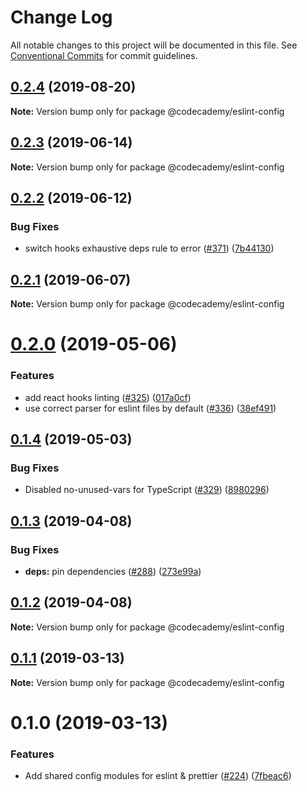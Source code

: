 # Change Log

All notable changes to this project will be documented in this file.
See [Conventional Commits](https://conventionalcommits.org) for commit guidelines.

## [0.2.4](http://github.com/codecademy-engineering/client-modules/packages/eslint-config/compare/@codecademy/eslint-config@0.2.3...@codecademy/eslint-config@0.2.4) (2019-08-20)

**Note:** Version bump only for package @codecademy/eslint-config





## [0.2.3](http://github.com/codecademy-engineering/client-modules/packages/eslint-config/compare/@codecademy/eslint-config@0.2.2...@codecademy/eslint-config@0.2.3) (2019-06-14)

**Note:** Version bump only for package @codecademy/eslint-config





## [0.2.2](http://github.com/codecademy-engineering/client-modules/packages/eslint-config/compare/@codecademy/eslint-config@0.2.1...@codecademy/eslint-config@0.2.2) (2019-06-12)


### Bug Fixes

* switch hooks exhaustive deps rule to error ([#371](http://github.com/codecademy-engineering/client-modules/packages/eslint-config/issues/371)) ([7b44130](http://github.com/codecademy-engineering/client-modules/packages/eslint-config/commit/7b44130))





## [0.2.1](http://github.com/codecademy-engineering/client-modules/packages/eslint-config/compare/@codecademy/eslint-config@0.2.0...@codecademy/eslint-config@0.2.1) (2019-06-07)

**Note:** Version bump only for package @codecademy/eslint-config





# [0.2.0](http://github.com/codecademy-engineering/client-modules/packages/eslint-config/compare/@codecademy/eslint-config@0.1.4...@codecademy/eslint-config@0.2.0) (2019-05-06)


### Features

* add react hooks linting ([#325](http://github.com/codecademy-engineering/client-modules/packages/eslint-config/issues/325)) ([017a0cf](http://github.com/codecademy-engineering/client-modules/packages/eslint-config/commit/017a0cf))
* use correct parser for eslint files by default ([#336](http://github.com/codecademy-engineering/client-modules/packages/eslint-config/issues/336)) ([38ef491](http://github.com/codecademy-engineering/client-modules/packages/eslint-config/commit/38ef491))





## [0.1.4](http://github.com/codecademy-engineering/client-modules/packages/eslint-config/compare/@codecademy/eslint-config@0.1.3...@codecademy/eslint-config@0.1.4) (2019-05-03)


### Bug Fixes

* Disabled no-unused-vars for TypeScript ([#329](http://github.com/codecademy-engineering/client-modules/packages/eslint-config/issues/329)) ([8980296](http://github.com/codecademy-engineering/client-modules/packages/eslint-config/commit/8980296))





## [0.1.3](http://github.com/codecademy-engineering/client-modules/packages/eslint-config/compare/@codecademy/eslint-config@0.1.2...@codecademy/eslint-config@0.1.3) (2019-04-08)


### Bug Fixes

* **deps:** pin dependencies ([#288](http://github.com/codecademy-engineering/client-modules/packages/eslint-config/issues/288)) ([273e99a](http://github.com/codecademy-engineering/client-modules/packages/eslint-config/commit/273e99a))





## [0.1.2](http://github.com/codecademy-engineering/client-modules/packages/eslint-config/compare/@codecademy/eslint-config@0.1.1...@codecademy/eslint-config@0.1.2) (2019-04-08)

**Note:** Version bump only for package @codecademy/eslint-config





## [0.1.1](http://github.com/codecademy-engineering/client-modules/packages/eslint-config/compare/@codecademy/eslint-config@0.1.0...@codecademy/eslint-config@0.1.1) (2019-03-13)

**Note:** Version bump only for package @codecademy/eslint-config





# 0.1.0 (2019-03-13)


### Features

* Add shared config modules for eslint & prettier ([#224](http://github.com/codecademy-engineering/client-modules/packages/eslint-config/issues/224)) ([7fbeac6](http://github.com/codecademy-engineering/client-modules/packages/eslint-config/commit/7fbeac6))
